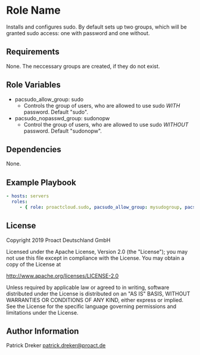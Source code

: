 # Role Name

Installs and configures sudo. By default sets up two groups, which will be granted sudo access: one with password and one without.

## Requirements

None. The neccessary groups are created, if they do not exist.

## Role Variables

* pacsudo_allow_group: sudo
  * Controls the group of users, who are allowed to use sudo *WITH* password. Default "sudo".
* pacsudo_nopasswd_group: sudonopw
  * Control the group of users, who are allowed to use sudo *WITHOUT* password. Default "sudonopw".

## Dependencies

None.

## Example Playbook

```yml
- hosts: servers
  roles:
     - { role: proactcloud.sudo, pacsudo_allow_group: mysudogroup, pacsudo_nopasswd_group: mynopwgroup }
```

## License

Copyright 2019 Proact Deutschland GmbH

Licensed under the Apache License, Version 2.0 (the "License");
you may not use this file except in compliance with the License.
You may obtain a copy of the License at

<http://www.apache.org/licenses/LICENSE-2.0>

Unless required by applicable law or agreed to in writing, software
distributed under the License is distributed on an "AS IS" BASIS,
WITHOUT WARRANTIES OR CONDITIONS OF ANY KIND, either express or implied.
See the License for the specific language governing permissions and
limitations under the License.

## Author Information

Patrick Dreker <patrick.dreker@proact.de>
